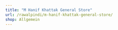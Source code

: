 ```yaml
---
title: "M Hanif Khattak General Store"
url: /rawalpindi/m-hanif-khattak-general-store/
shop: Allgemein
---
```

